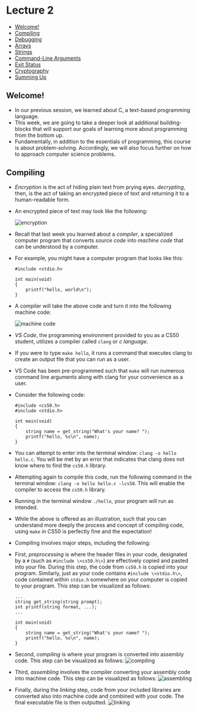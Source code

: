 Lecture 2
=========

*   [Welcome!](#welcome)
*   [Compiling](#compiling)
*   [Debugging](#debugging)
*   [Arrays](#arrays)
*   [Strings](#strings)
*   [Command-Line Arguments](#command-line-arguments)
*   [Exit Status](#exit-status)
*   [Cryptography](#cryptography)
*   [Summing Up](#summing-up)

Welcome!
--------

*   In our previous session, we learned about C, a text-based programming language.
*   This week, we are going to take a deeper look at additional building-blocks that will support our goals of learning more about programming from the bottom up.
*   Fundamentally, in addition to the essentials of programming, this course is about problem-solving. Accordingly, we will also focus further on how to approach computer science problems.

Compiling
---------

*   _Encryption_ is the act of hiding plain text from prying eyes. _decrypting_, then, is the act of taking an encrypted piece of text and returning it to a human-readable form.
*   An encrypted piece of text may look like the following:
    
    ![encryption](https://cs50.harvard.edu/x/2023/notes/2/cs50Week2Slide008.png "encryption")
    
*   Recall that last week you learned about a _compiler_, a specialized computer program that converts _source code_ into _machine code_ that can be understood by a computer.
*   For example, you might have a computer program that looks like this:
    
        #include <stdio.h>
        
        int main(void)
        {
            printf("hello, world\n");
        }
        
    
*   A compiler will take the above code and turn it into the following machine code:
    
    ![machine code](https://cs50.harvard.edu/x/2023/notes/2/cs50Week2Slide012.png "machine code")
    
*   _VS Code_, the programming environment provided to you as a CS50 student, utilizes a compiler called `clang` or _c language_.
*   If you were to type `make hello`, it runs a command that executes clang to create an output file that you can run as a user.
*   VS Code has been pre-programmed such that `make` will run numerous command line arguments along with clang for your convenience as a user.
*   Consider the following code:
    
        #include <cs50.h>
        #include <stdio.h>
        
        int main(void)
        {
            string name = get_string("What's your name? ");
            printf("hello, %s\n", name);
        }
        
    
*   You can attempt to enter into the terminal window: `clang -o hello hello.c`. You will be met by an error that indicates that clang does not know where to find the `cs50.h` library.
*   Attempting again to compile this code, run the following command in the terminal window: `clang -o hello hello.c -lcs50`. This will enable the compiler to access the `cs50.h` library.
*   Running in the terminal window `./hello`, your program will run as intended.
*   While the above is offered as an illustration, such that you can understand more deeply the process and concept of compiling code, using `make` in CS50 is perfectly fine and the expectation!
*   Compiling involves major steps, including the following:

*   First, _preprocessing_ is where the header files in your code, designated by a `#` (such as `#include \<cs50.h\>`) are effectively copied and pasted into your file. During this step, the code from `cs50.h` is copied into your program. Similarly, just as your code contains `#include \<stdio.h\>`, code contained within `stdio.h` somewhere on your computer is copied to your program. This step can be visualized as follows: 

        ...
        string get_string(string prompt);
        int printf(string format, ...);
        ...

        int main(void)
        {
            string name = get_string("What's your name? ");
            printf("hello, %s\n", name);
        }


* Second, _compiling_ is where your program is converted into assembly code. This step can be visualized as follows: ![compiling](https://cs50.harvard.edu/x/2023/notes/2/cs50Week2Slide033.png "compiling")
        
*   Third, _assembling_ involves the compiler converting your assembly code into machine code. This step can be visualized as follows: ![assembling](https://cs50.harvard.edu/x/2023/notes/2/cs50Week2Slide038.png "assembling")
        
*   Finally, during the _linking_ step, code from your included libraries are converted also into machine code and combined with your code. The final executable file is then outputted. ![linking](https://cs50.harvard.edu/x/2023/notes/2/cs50Week2Slide049.png "linking")
 